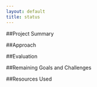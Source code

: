 ```yaml
---
layout: default
title: status
---
```


##Project Summary

##Approach

##Evaluation

##Remaining Goals and Challenges

##Resources Used
